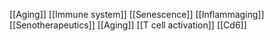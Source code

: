 [[Aging]]
[[Immune system]]
[[Senescence]]
[[Inflammaging]]
[[Senotherapeutics]]
[[Aging]]
[[T cell activation]]
[[Cd6]]
